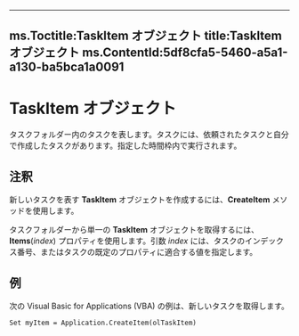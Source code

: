 

---
ms.Toctitle:TaskItem オブジェクト
title:TaskItem オブジェクト
ms.ContentId:5df8cfa5-5460-a5a1-a130-ba5bca1a0091
---
# TaskItem オブジェクト




タスクフォルダー内のタスクを表します。タスクには、依頼されたタスクと自分で作成したタスクがあります。指定した時間枠内で実行されます。

## 注釈
新しいタスクを表す **TaskItem** オブジェクトを作成するには、**CreateItem** メソッドを使用します。



タスクフォルダーから単一の **TaskItem** オブジェクトを取得するには、**Items**(*index*) プロパティを使用します。引数 *index* には、タスクのインデックス番号、またはタスクの既定のプロパティに適合する値を指定します。



## 例
次の Visual Basic for Applications (VBA) の例は、新しいタスクを取得します。

```vba
Set myItem = Application.CreateItem(olTaskItem)
```





